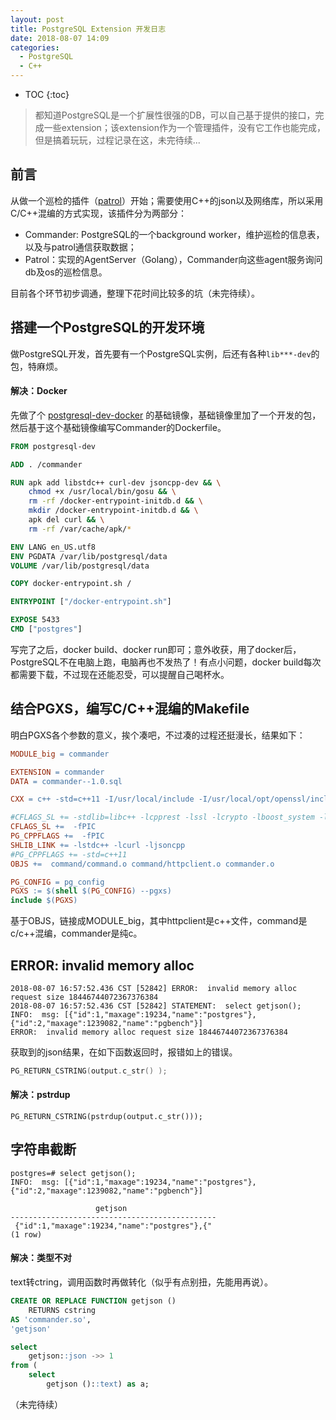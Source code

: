 ```yaml
---
layout: post
title: PostgreSQL Extension 开发日志
date: 2018-08-07 14:09
categories: 
  - PostgreSQL
  - C++
---
```


* TOC
{:toc}

> 都知道PostgreSQL是一个扩展性很强的DB，可以自己基于提供的接口，完成一些extension；该extension作为一个管理插件，没有它工作也能完成，但是搞着玩玩，过程记录在这，未完待续...

## 前言

从做一个巡检的插件（[patrol](https://github.com/layamon/patrol)）开始；需要使用C++的json以及网络库，所以采用C/C++混编的方式实现，该插件分为两部分：

+ Commander: PostgreSQL的一个background worker，维护巡检的信息表，以及与patrol通信获取数据；
+ Patrol：实现的AgentServer（Golang），Commander向这些agent服务询问db及os的巡检信息。

目前各个环节初步调通，整理下花时间比较多的坑（未完待续）。

## 搭建一个PostgreSQL的开发环境

做PostgreSQL开发，首先要有一个PostgreSQL实例，后还有各种`lib***-dev`的包，特麻烦。

#### 解决：Docker

先做了个 [postgresql-dev-docker](https://github.com/layamon/postgresql-dev) 的基础镜像，基础镜像里加了一个开发的包，然后基于这个基础镜像编写Commander的Dockerfile。

```dockerfile
FROM postgresql-dev

ADD . /commander

RUN apk add libstdc++ curl-dev jsoncpp-dev && \
	chmod +x /usr/local/bin/gosu && \
    rm -rf /docker-entrypoint-initdb.d && \
    mkdir /docker-entrypoint-initdb.d && \
    apk del curl && \
    rm -rf /var/cache/apk/*

ENV LANG en_US.utf8
ENV PGDATA /var/lib/postgresql/data
VOLUME /var/lib/postgresql/data

COPY docker-entrypoint.sh /

ENTRYPOINT ["/docker-entrypoint.sh"]

EXPOSE 5433
CMD ["postgres"]
```

写完了之后，docker build、docker run即可；意外收获，用了docker后，PostgreSQL不在电脑上跑，电脑再也不发热了！有点小问题，docker build每次都需要下载，不过现在还能忍受，可以提醒自己喝杯水。

## 结合PGXS，编写C/C++混编的Makefile

明白PGXS各个参数的意义，挨个凑吧，不过凑的过程还挺漫长，结果如下：

```makefile
MODULE_big = commander

EXTENSION = commander
DATA = commander--1.0.sql

CXX = c++ -std=c++11 -I/usr/local/include -I/usr/local/opt/openssl/include

#CFLAGS_SL += -stdlib=libc++ -lcpprest -lssl -lcrypto -lboost_system -lboost_thread-mt -lboost_chrono-mt
CFLAGS_SL +=  -fPIC
PG_CPPFLAGS +=  -fPIC
SHLIB_LINK += -lstdc++ -lcurl -ljsoncpp
#PG_CPPFLAGS += -std=c++11
OBJS +=  command/command.o command/httpclient.o commander.o

PG_CONFIG = pg_config
PGXS := $(shell $(PG_CONFIG) --pgxs)
include $(PGXS)
```

基于OBJS，链接成MODULE_big，其中httpclient是c++文件，command是c/c++混编，commander是纯c。

##  ERROR: invalid memory alloc

```
2018-08-07 16:57:52.436 CST [52842] ERROR:  invalid memory alloc request size 18446744072367376384
2018-08-07 16:57:52.436 CST [52842] STATEMENT:  select getjson();
INFO:  msg: [{"id":1,"maxage":19234,"name":"postgres"},{"id":2,"maxage":1239082,"name":"pgbench"}]
ERROR:  invalid memory alloc request size 18446744072367376384
```

获取到的json结果，在如下函数返回时，报错如上的错误。

```c
PG_RETURN_CSTRING(output.c_str() );
```

#### 解决：pstrdup

```
PG_RETURN_CSTRING(pstrdup(output.c_str()));
```

## 字符串截断

```
postgres=# select getjson();
INFO:  msg: [{"id":1,"maxage":19234,"name":"postgres"},{"id":2,"maxage":1239082,"name":"pgbench"}]

                   getjson
----------------------------------------------
 {"id":1,"maxage":19234,"name":"postgres"},{"
(1 row)
```

#### 解决：类型不对

text转ctring，调用函数时再做转化（似乎有点别扭，先能用再说）。

```sql
CREATE OR REPLACE FUNCTION getjson () 
    RETURNS cstring
AS 'commander.so',
'getjson'

select
    getjson::json ->> 1
from (
    select
        getjson ()::text) as a;
```



（未完待续）
